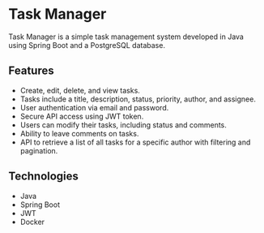 # Task Manager

Task Manager is a simple task management system developed in Java using Spring Boot and a PostgreSQL database.

## Features

- Create, edit, delete, and view tasks.
- Tasks include a title, description, status, priority, author, and assignee.
- User authentication via email and password.
- Secure API access using JWT token.
- Users can modify their tasks, including status and comments.
- Ability to leave comments on tasks.
- API to retrieve a list of all tasks for a specific author with filtering and pagination.

## Technologies

- Java
- Spring Boot
- JWT
- Docker
